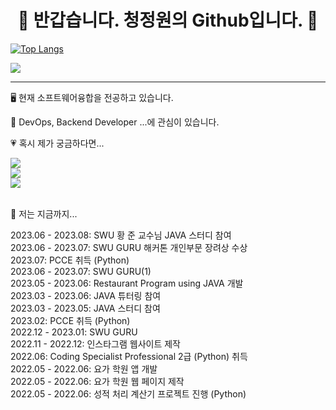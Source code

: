 <div align=center><h1>🎀 반갑습니다. 청정원의 Github입니다. 🎀</h1></div>

﻿[![Top Langs](https://github-readme-stats.vercel.app/api/top-langs/?username=zwei1garden&langs_count=10)](https://github.com/zwei1garden/zwei1garden)
<br>
<!--![Lee Jeong Won's GitHub stats](https://github-readme-stats.vercel.app/api?username=zwei1garden&show_icons=true&theme=tokyonight)-->
<a href="https://hits.seeyoufarm.com"><img src="https://hits.seeyoufarm.com/api/count/incr/badge.svg?url=https%3A%2F%2Fgithub.com%2Fzwei1garden&count_bg=%2300CAFA&title_bg=%23A2A2A2&icon=fandom.svg&icon_color=%2300CAFA&title=hits&edge_flat=true"/></a>

<hr>
 <p>🖥 현재 소프트웨어융합을 전공하고 있습니다. </p>
 <p>💭 DevOps, Backend Developer ...에 관심이 있습니다. </p>
 <p>💗 혹시 제가 궁금하다면... </p> 
<a href="https://blog.naver.com/twogardening" target="_blank"><img src="https://img.shields.io/badge/-BLOG-2DB400?style=flat-square&logo=#03C75A&logoColor=white"/></a>
<br>
<a href="mailto:dlwjddnjs081723@gmail.com"><img src="https://img.shields.io/badge/Gmail-EA4335?style=flat-square&logo=Gmail&logoColor=black"/></a>
<br>
<a href="https://www.linkedin.com/in/jeong-won-lee-835b2b281/" target="_blank"><img src="https://img.shields.io/badge/-Linked in-0A66C2?style=flat-square&logo=#0A66C2&logoColor=white"/></a>
<br>
<br>
<p>🏃 저는 지금까지... </p>

2023.06 - 2023.08: SWU 황 준 교수님 JAVA 스터디 참여
<br>
2023.06 - 2023.07: SWU GURU 해커톤 개인부문 장려상 수상
<br>
2023.07: PCCE 취득 (Python)
<br>
2023.06 - 2023.07: SWU GURU(1)
<br>
2023.05 - 2023.06: Restaurant Program using JAVA 개발
<br>
2023.03 - 2023.06: JAVA 튜터링 참여
<br>
2023.03 - 2023.05: JAVA 스터디 참여
<br>
2023.02: PCCE 취득 (Python)
<br>
2022.12 - 2023.01: SWU GURU
<br>
2022.11 - 2022.12: 인스타그램 웹사이트 제작
<br>
2022.06: Coding Specialist Professional 2급 (Python) 취득 
<br>
2022.05 - 2022.06: 요가 학원 앱 개발
<br>
2022.05 - 2022.06: 요가 학원 웹 페이지 제작
<br>
2022.05 - 2022.06: 성적 처리 계산기 프로젝트 진행 (Python)

<!-- - 🔭 I’m currently working on ...
- 🌱 I’m currently learning ...
- 👯 I’m looking to collaborate on ...
- 🤔 I’m looking for help with ...
- 💬 Ask me about ...
- 📫 How to reach me: ...
- 😄 Pronouns: ...
- ⚡ Fun fact: ...
-->
</div>

